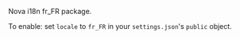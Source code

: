 Nova i18n fr_FR package.

To enable: set `locale` to `fr_FR` in your `settings.json`'s `public` object.